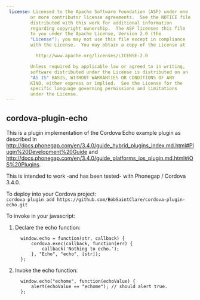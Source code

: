 ```yaml
---
 license: Licensed to the Apache Software Foundation (ASF) under one
         or more contributor license agreements.  See the NOTICE file
         distributed with this work for additional information
         regarding copyright ownership.  The ASF licenses this file
         to you under the Apache License, Version 2.0 (the
         "License"); you may not use this file except in compliance
         with the License.  You may obtain a copy of the License at

           http://www.apache.org/licenses/LICENSE-2.0

         Unless required by applicable law or agreed to in writing,
         software distributed under the License is distributed on an
         "AS IS" BASIS, WITHOUT WARRANTIES OR CONDITIONS OF ANY
         KIND, either express or implied.  See the License for the
         specific language governing permissions and limitations
         under the License.
---
```



cordova-plugin-echo
-------------------

This is a plugin implementation of the Cordova Echo example plugin as described in http://docs.phonegap.com/en/3.4.0/guide_hybrid_plugins_index.md.html#Plugin%20Development%20Guide and http://docs.phonegap.com/en/3.4.0/guide_platforms_ios_plugin.md.html#iOS%20Plugins.

This is intended to work -and has been tested- with Phonegap / Cordova 3.4.0.

To deploy into your Cordova project: <br>
`cordova plugin add https://github.com/BobSaintClare/cordova-plugin-echo.git`

To invoke in your javascript: <br>
1) Declare the echo function:

         window.echo = function(str, callback) {
             cordova.exec(callback, function(err) {
                 callback('Nothing to echo.');
             }, "Echo", "echo", [str]);
         };

2) Invoke the echo function:

         window.echo("echome", function(echoValue) {
             alert(echoValue == "echome"); // should alert true.
         };

